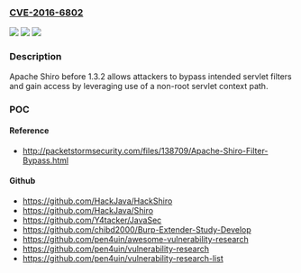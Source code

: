 ### [CVE-2016-6802](https://cve.mitre.org/cgi-bin/cvename.cgi?name=CVE-2016-6802)
![](https://img.shields.io/static/v1?label=Product&message=n%2Fa&color=blue)
![](https://img.shields.io/static/v1?label=Version&message=n%2Fa&color=blue)
![](https://img.shields.io/static/v1?label=Vulnerability&message=n%2Fa&color=brighgreen)

### Description

Apache Shiro before 1.3.2 allows attackers to bypass intended servlet filters and gain access by leveraging use of a non-root servlet context path.

### POC

#### Reference
- http://packetstormsecurity.com/files/138709/Apache-Shiro-Filter-Bypass.html

#### Github
- https://github.com/HackJava/HackShiro
- https://github.com/HackJava/Shiro
- https://github.com/Y4tacker/JavaSec
- https://github.com/chibd2000/Burp-Extender-Study-Develop
- https://github.com/pen4uin/awesome-vulnerability-research
- https://github.com/pen4uin/vulnerability-research
- https://github.com/pen4uin/vulnerability-research-list

